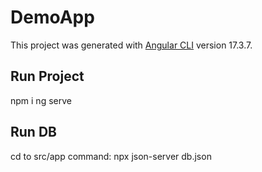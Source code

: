 # DemoApp

This project was generated with [Angular CLI](https://github.com/angular/angular-cli) version 17.3.7.

## Run Project
npm i
ng serve

## Run DB
cd to src/app
command: npx json-server db.json


